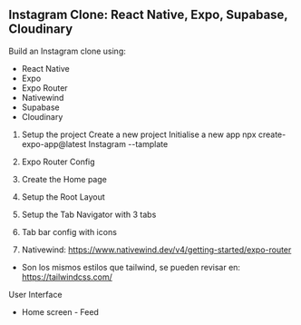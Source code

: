 ## Instagram Clone: React Native, Expo, Supabase, Cloudinary

Build an Instagram clone using:

- React Native
- Expo
- Expo Router
- Nativewind
- Supabase
- Cloudinary

1. Setup the project
   Create a new project
   Initialise a new app
   npx create-expo-app@latest Instagram --tamplate

2. Expo Router Config
3. Create the Home page
4. Setup the Root Layout
5. Setup the Tab Navigator with 3 tabs
6. Tab bar config with icons
7. Nativewind: https://www.nativewind.dev/v4/getting-started/expo-router

- Son los mismos estilos que tailwind, se pueden revisar en:
  https://tailwindcss.com/

User Interface

- Home screen - Feed
